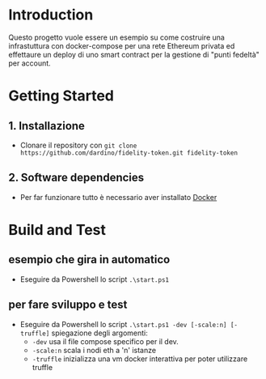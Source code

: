 
# Introduction 
Questo progetto vuole essere un esempio su come costruire una infrastuttura con docker-compose per una rete Ethereum privata ed effettaure un deploy di uno smart contract per la gestione di "punti fedeltà" per account.

# Getting Started
## 1.	Installazione
- Clonare il repository con `git clone https://github.com/dardino/fidelity-token.git fidelity-token`
## 2.	Software dependencies
- Per far funzionare tutto è necessario aver installato [Docker](https://docs.docker.com/install/)

# Build and Test
## esempio che gira in automatico
- Eseguire da Powershell lo script `.\start.ps1`
## per fare sviluppo e test
- Eseguire da Powershell lo script `.\start.ps1 -dev [-scale:n] [-truffle]`
  spiegazione degli argomenti: 
  - `-dev` usa il file compose specifico per il dev.
  - `-scale:n` scala i nodi eth a 'n' istanze
  - `-truffle` inizializza una vm docker interattiva per poter utilizzare truffle

